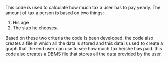 This code is used to calculate how much tax a user has to pay yearly. The amount of tax a person is based on two things:-
1. His age
2. The slab he chooses.

Based on these two criteria the code is been developed. the code also creates a file in which all the data is stored and this data is used to create a graph that the end user can use to see how much tax he/she has paid.
this code also creates a DBMS file that stores all the data provided by the user.
